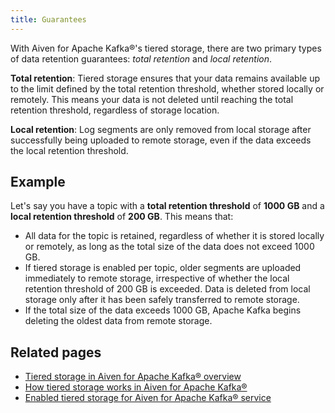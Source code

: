```yaml
---
title: Guarantees
---
```


With Aiven for Apache Kafka®'s tiered storage, there are two primary types of data retention guarantees: *total retention* and *local
retention*.

**Total retention**: Tiered storage ensures that your data remains available up to the
limit defined by the total retention threshold, whether stored locally or remotely.
This means your data is not deleted until reaching the total retention threshold,
regardless of storage location.

**Local retention**: Log segments are only removed from local storage
after successfully being uploaded to remote storage, even if the data
exceeds the local retention threshold.

## Example

Let's say you have a topic with a **total retention threshold** of
**1000 GB** and a **local retention threshold** of **200 GB**. This
means that:

- All data for the topic is retained, regardless of whether it is stored locally or
  remotely, as long as the total size of the data does not exceed 1000 GB.
- If tiered storage is enabled per topic, older segments are
  uploaded immediately to remote storage, irrespective of whether the
  local retention threshold of 200 GB is exceeded. Data is deleted from local storage
  only after it has been safely transferred
  to remote storage.
- If the total size of the data exceeds 1000 GB, Apache Kafka begins deleting the
  oldest data from remote storage.

## Related pages

-   [Tiered storage in Aiven for Apache Kafka® overview](/docs/products/kafka/concepts/kafka-tiered-storage)
-   [How tiered storage works in Aiven for Apache Kafka®](/docs/products/kafka/concepts/tiered-storage-how-it-works)
-   [Enabled tiered storage for Aiven for Apache Kafka® service](/docs/products/kafka/howto/enable-kafka-tiered-storage)
